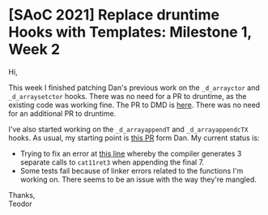 # [SAoC 2021] Replace druntime Hooks with Templates: Milestone 1, Week 2

Hi,

This week I finished patching Dan's previous work on the `_d_arrayctor` and `_d_arraysetctor` hooks.
There was no need for a PR to druntime, as the existing code was working fine.
The PR to DMD is [here](https://github.com/dlang/dmd/pull/13116).
There was no need for an additional PR to druntime.

I've also started working on the `_d_arrayappendT` and `_d_arrayappendcTX` hooks.
As usual, my starting point is [this PR](https://github.com/dlang/dmd/pull/9982) form Dan.
My current status is:
- Trying to fix an error at [this line](https://github.com/dlang/dmd/blob/2defede4b40c63528ad208b7b6dc0089be6cdcac/test/runnable/test21403.d#L13) whereby the compiler generates 3 separate calls to `cat11ret3` when appending the final 7.
- Some tests fail because of linker errors related to the functions I'm working on.
There seems to be an issue with the way they're mangled.

Thanks,\
Teodor
